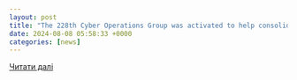 ```yaml
---
layout: post
title: "The 228th Cyber Operations Group was activated to help consolidate and improve the State’s cyber defense."
date: 2024-08-08 05:58:33 +0000
categories: [news]
---
```


[Читати далі](https://www.wvlt.tv/2024/08/08/tennessee-air-national-guard-bolsters-cyber-defense-mcghee-tyson/)
